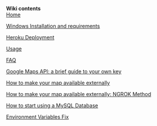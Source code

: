 **Wiki contents**<br/>
[Home](https://github.com/AHAAAAAAA/PokemonGo-Map/wiki)<br/>

[Windows Installation and requirements](https://github.com/AHAAAAAAA/PokemonGo-Map/wiki/Installation-and-requirements)<br/>

[Heroku Deployment](https://github.com/AHAAAAAAA/PokemonGo-Map/wiki/Heroku-Deployment)<br/>

[Usage](https://github.com/AHAAAAAAA/PokemonGo-Map/wiki/Usage)<br/>

[FAQ](https://github.com/AHAAAAAAA/PokemonGo-Map/wiki/FAQ)<br/>

[Google Maps API: a brief guide to your own key](https://github.com/AHAAAAAAA/PokemonGo-Map/wiki/Google-Maps-API:-a-brief-guide-to-your-own-key)

[How to make your map available externally](https://github.com/AHAAAAAAA/PokemonGo-Map/wiki/How-to-make-your-map-available-externally)  

[How to make your map available externally: NGROK Method](https://github.com/AHAAAAAAA/PokemonGo-Map/wiki/How-to-make-your-map-available-externally:-NGROK-Method)  

[How to start using a MySQL Database](https://github.com/AHAAAAAAA/PokemonGo-Map/wiki/How-to-start-using-a-MySQL-Server)

[Environment Variables Fix](https://github.com/AHAAAAAAA/PokemonGo-Map/wiki/Environment-Variables-fix)
